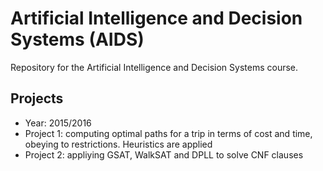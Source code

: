 Artificial Intelligence and Decision Systems (AIDS)
====

Repository for the Artificial Intelligence and Decision Systems course.

Projects
--------
- Year: 2015/2016
- Project 1: computing optimal paths for a trip in terms of cost and time, obeying to restrictions. Heuristics are applied
- Project 2: appliying GSAT, WalkSAT and DPLL to solve CNF clauses
